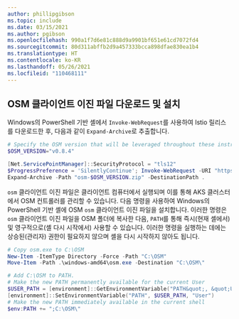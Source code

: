 ```yaml
---
author: phillipgibson
ms.topic: include
ms.date: 03/15/2021
ms.author: pgibson
ms.openlocfilehash: 990a1f7d6e81c888d9a9901bf651e61cd7072fd4
ms.sourcegitcommit: 80d311abffb2d9a457333bcca898dfae830ea1b4
ms.translationtype: HT
ms.contentlocale: ko-KR
ms.lasthandoff: 05/26/2021
ms.locfileid: "110468111"
---
```

## <a name="download-and-install-the-osm-client-binary"></a>OSM 클라이언트 이진 파일 다운로드 및 설치

Windows의 PowerShell 기반 셸에서 `Invoke-WebRequest`를 사용하여 Istio 릴리스를 다운로드한 후, 다음과 같이 `Expand-Archive`로 추출합니다.

```powershell
# Specify the OSM version that will be leveraged throughout these instructions
$OSM_VERSION="v0.8.4"

[Net.ServicePointManager]::SecurityProtocol = "tls12"
$ProgressPreference = 'SilentlyContinue'; Invoke-WebRequest -URI "https://github.com/openservicemesh/osm/releases/download/$OSM_VERSION/osm-$OSM_VERSION-windows-amd64.zip&quot; -OutFile &quot;osm-$OSM_VERSION.zip"
Expand-Archive -Path "osm-$OSM_VERSION.zip" -DestinationPath .
```

`osm` 클라이언트 이진 파일은 클라이언트 컴퓨터에서 실행되며 이를 통해 AKS 클러스터에서 OSM 컨트롤러를 관리할 수 있습니다. 다음 명령을 사용하여 Windows의 PowerShell 기반 셸에 OSM `osm` 클라이언트 이진 파일을 설치합니다. 이러한 명령은 `osm` 클라이언트 이진 파일을 OSM 폴더에 복사한 다음, `PATH`를 통해 즉시(현재 셸에서) 및 영구적으로(셸 다시 시작에서) 사용할 수 있습니다. 이러한 명령을 실행하는 데에는 상승된(관리자) 권한이 필요하지 않으며 셸을 다시 시작하지 않아도 됩니다.

```powershell
# Copy osm.exe to C:\OSM
New-Item -ItemType Directory -Force -Path "C:\OSM"
Move-Item -Path .\windows-amd64\osm.exe -Destination "C:\OSM\"

# Add C:\OSM to PATH.
# Make the new PATH permanently available for the current User
$USER_PATH = [environment]::GetEnvironmentVariable("PATH&quot;, &quot;User&quot;) + &quot;;C:\OSM\"
[environment]::SetEnvironmentVariable("PATH", $USER_PATH, "User")
# Make the new PATH immediately available in the current shell
$env:PATH += ";C:\OSM\"
```
